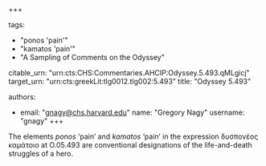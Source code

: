 +++

tags:
- "ponos &#39;pain&#39;"
- "kamatos &#39;pain&#39;"
- "A Sampling of Comments on the Odyssey"

citable_urn: "urn:cts:CHS:Commentaries.AHCIP:Odyssey.5.493.qMLgicj"
target_urn: "urn:cts:greekLit:tlg0012.tlg002:5.493"
title: "Odyssey 5.493"

authors:
- email: "gnagy@chs.harvard.edu"
  name: "Gregory Nagy"
  username: "gnagy"
+++

<p>The elements <em>ponos</em> ‘pain’ and <em>kamatos</em> ‘pain’ in the expression δυσπονέος καμάτοιο at O.05.493 are conventional designations of the life-and-death struggles of a hero. </p>